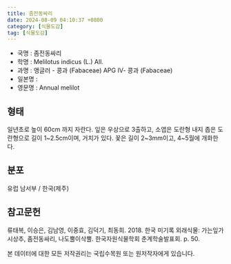 ```yaml
---
title: 좀전동싸리
date: 2024-08-09 04:10:37 +0800
category: [식물도감]
tag: [식물도감]
---
```




- 국명 : 좀전동싸리
- 학명 : Melilotus indicus (L.) All.
- 과명 : 앵글러 - 콩과 (Fabaceae) APG Ⅳ- 콩과 (Fabaceae)
- 일본명 : 
- 영문명 : Annual melilot


## 형태
일년초로 높이 60cm 까지 자란다. 잎은 우상으로 3출하고, 소엽은 도란형 내지 좁은 도란형으로 길이 1~2.5cm이며, 거치가 있다. 꽃은 길이 2~3mm이고, 4~5월에 개화한다.
## 분포
유럽 남서부 / 한국(제주)
## 참고문헌
류태복, 이승은, 김남영, 이중효, 김덕기, 최동희. 2018. 한국 미기록 외래식물: 가는잎가시상추, 좀전동싸리, 나도뿔이삭뿔. 한국자원식물학회 춘계학술발표회. p. 50.






본 데이터에 대한 모든 저작권리는 국립수목원 또는 원저작자에게 있습니다.
